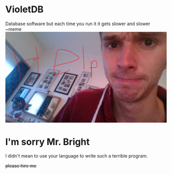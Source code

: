 # VioletDB
Database software but each time you run it it gets slower and slower  ~meme
![](WIN_20171005_18_22_38_Pro.jpg
)

# I'm sorry Mr. Bright

I didn't mean to use your language to write such a terrible program.


~~please hire me~~
